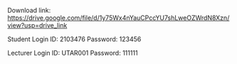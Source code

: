 Download link: https://drive.google.com/file/d/1y75Wx4nYauCPccYU7shLweOZWrdN8Xzn/view?usp=drive_link

Student Login ID: 2103476
Password: 123456

Lecturer Login ID: UTAR001
Password: 111111
